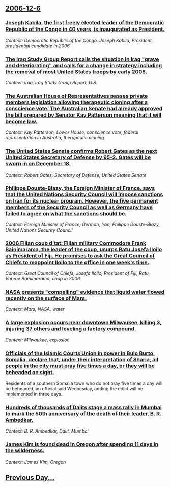 ## [2006-12-6](/news/2006/12/6/index.md)

### [ Joseph Kabila, the first freely elected leader of the Democratic Republic of the Congo in 40 years, is inaugurated as President. ](/news/2006/12/6/joseph-kabila-the-first-freely-elected-leader-of-the-democratic-republic-of-the-congo-in-40-years-is-inaugurated-as-president.md)
_Context: Democratic Republic of the Congo, Joseph Kabila, President, presidential candidate in 2006_

### [ The Iraq Study Group Report calls the situation in Iraq "grave and deteriorating" and calls for a change in strategy including the removal of most United States troops by early 2008. ](/news/2006/12/6/the-iraq-study-group-report-calls-the-situation-in-iraq-grave-and-deteriorating-and-calls-for-a-change-in-strategy-including-the-removal.md)
_Context: Iraq, Iraq Study Group Report, U.S._

### [ The Australian House of Representatives passes private members legislation allowing therapeutic cloning after a conscience vote. The Australian Senate had already approved the bill prepared by Senator Kay Patterson meaning that it will become law. ](/news/2006/12/6/the-australian-house-of-representatives-passes-private-members-legislation-allowing-therapeutic-cloning-after-a-conscience-vote-the-austra.md)
_Context: Kay Patterson, Lower House, conscience vote, federal representation in Australia, therapeutic cloning_

### [ The United States Senate confirms Robert Gates as the next United States Secretary of Defense by 95-2. Gates will be sworn in on December 18. ](/news/2006/12/6/the-united-states-senate-confirms-robert-gates-as-the-next-united-states-secretary-of-defense-by-95-2-gates-will-be-sworn-in-on-december-1.md)
_Context: Robert Gates, Secretary of Defense, United States Senate_

### [ Philippe Douste-Blazy, the Foreign Minister of France, says that the United Nations Security Council will impose sanctions on Iran for its nuclear program. However, the five permanent members of the Security Council as well as Germany have failed to agree on what the sanctions should be. ](/news/2006/12/6/philippe-douste-blazy-the-foreign-minister-of-france-says-that-the-united-nations-security-council-will-impose-sanctions-on-iran-for-its.md)
_Context: Foreign Minister of France, German, Iran, Philippe Douste-Blazy, United Nations Security Council_

### [ 2006 Fijian coup d'tat: Fijian military Commodore Frank Bainimarama, the leader of the coup, usurps Ratu Josefa Iloilo as President of Fiji.  He promises to ask the Great Council of Chiefs to reappoint Iloilo to the office in one week's time. ](/news/2006/12/6/2006-fijian-coup-d-etat-p-fijian-military-commodore-frank-bainimarama-the-leader-of-the-coup-usurps-ratu-josefa-iloilo-as-president-of-fi.md)
_Context: Great Council of Chiefs, Josefa Iloilo, President of Fiji, Ratu, Voreqe Bainimarama, coup in 2006_

### [ NASA presents "compelling" evidence that liquid water flowed recently on the surface of Mars. ](/news/2006/12/6/nasa-presents-compelling-evidence-that-liquid-water-flowed-recently-on-the-surface-of-mars.md)
_Context: Mars, NASA, water_

### [ A large explosion occurs near downtown Milwaukee, killing 3, injuring 37 others and leveling a factory compound.](/news/2006/12/6/a-large-explosion-occurs-near-downtown-milwaukee-killing-3-injuring-37-others-and-leveling-a-factory-compound.md)
_Context: Milwaukee, explosion_

### [ Officials of the Islamic Courts Union in power in Bulo Burto, Somalia, declare that, under their interpretation of Sharia, all people in the city must pray five times a day, or they will be beheaded on sight. ](/news/2006/12/6/officials-of-the-islamic-courts-union-in-power-in-bulo-burto-somalia-declare-that-under-their-interpretation-of-sharia-all-people-in-th.md)
Residents of a southern Somalia town who do not pray five times a day will be beheaded, an official said Wednesday, adding the edict will be implemented in three days.

### [ Hundreds of thousands of Dalits stage a mass rally in Mumbai to mark the 50th anniversary of the death of their leader, B. R. Ambedkar. ](/news/2006/12/6/hundreds-of-thousands-of-dalits-stage-a-mass-rally-in-mumbai-to-mark-the-50th-anniversary-of-the-death-of-their-leader-b-r-ambedkar.md)
_Context: B. R. Ambedkar, Dalit, Mumbai_

### [ James Kim is found dead in Oregon after spending 11 days in the wilderness. ](/news/2006/12/6/james-kim-is-found-dead-in-oregon-after-spending-11-days-in-the-wilderness.md)
_Context: James Kim, Oregon_

## [Previous Day...](/news/2006/12/5/index.md)

